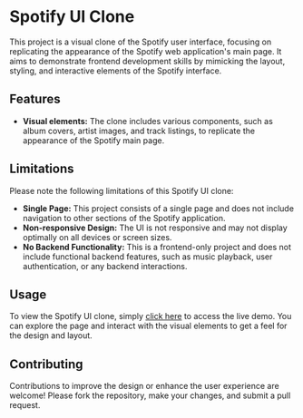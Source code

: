 # Spotify UI Clone

This project is a visual clone of the Spotify user interface, focusing on replicating the appearance of the Spotify web application's main page. It aims to demonstrate frontend development skills by mimicking the layout, styling, and interactive elements of the Spotify interface.

## Features

- **Visual elements:** The clone includes various components, such as album covers, artist images, and track listings, to replicate the appearance of the Spotify main page.

## Limitations

Please note the following limitations of this Spotify UI clone:

- **Single Page:** This project consists of a single page and does not include navigation to other sections of the Spotify application.
- **Non-responsive Design:** The UI is not responsive and may not display optimally on all devices or screen sizes.
- **No Backend Functionality:** This is a frontend-only project and does not include functional backend features, such as music playback, user authentication, or any backend interactions.

## Usage

To view the Spotify UI clone, simply [click here](https://yourusername.github.io/spotify-ui-clone) to access the live demo. You can explore the page and interact with the visual elements to get a feel for the design and layout.

## Contributing

Contributions to improve the design or enhance the user experience are welcome! Please fork the repository, make your changes, and submit a pull request.


